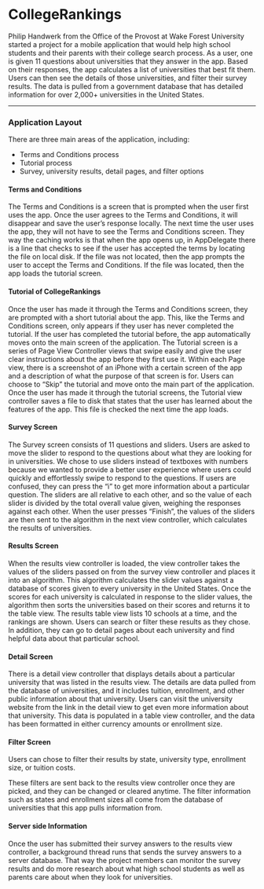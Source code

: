 # CollegeRankings
Philip Handwerk from the Office of the Provost at Wake Forest University started a project for a mobile application that would help high school students and their parents with their college search process. As a user, one is given 11 questions about universities that they answer in the app. Based on their responses, the app calculates a list of universities that best fit them. Users can then see the details of those universities, and filter their survey results. The data is pulled from a government database that has detailed information for over 2,000+ universities in the United States.

---

### Application Layout
There are three main areas of the application, including:
*	Terms and Conditions process
*	Tutorial process
*	Survey, university results, detail pages, and filter options

  #### Terms and Conditions

  The Terms and Conditions is a screen that is prompted when the user first uses the app. Once the user agrees to the Terms and Conditions, it will disappear and save the user’s response locally. The next time the user uses the app, they will not have to see the Terms and Conditions screen. They way the caching works is that when the app opens up, in AppDelegate there is a line that checks to see if the user has accepted the terms by locating the file on local disk. If the file was not located, then the app prompts the user to accept the Terms and Conditions. If the file was located, then the app loads the tutorial screen.

  #### Tutorial of CollegeRankings

  Once the user has made it through the Terms and Conditions screen, they are prompted with a short tutorial about the app. This, like the Terms and Conditions screen, only appears if they user has never completed the tutorial. If the user has completed the tutorial before, the app automatically moves onto the main screen of the application. The Tutorial screen is a series of Page View Controller views that swipe easily and give the user clear instructions about the app before they first use it. Within each Page view, there is a screenshot of an iPhone with a certain screen of the app and a description of what the purpose of that screen is for. Users can choose to “Skip” the tutorial and move onto the main part of the application. Once the user has made it through the tutorial screens, the Tutorial view controller saves a file to disk that states that the user has learned about the features of the app. This file is checked the next time the app loads.

  #### Survey Screen
  
  The Survey screen consists of 11 questions and sliders. Users are asked to move the slider to respond to the questions about what they are looking for in universities. We chose to use sliders instead of textboxes with numbers because we wanted to provide a better user experience where users could quickly and effortlessly swipe to respond to the questions. If users are confused, they can press the “i” to get more information about a particular question. The sliders are all relative to each other, and so the value of each slider is divided by the total overall value given, weighing the responses against each other. When the user presses “Finish”, the values of the sliders are then sent to the algorithm in the next view controller, which calculates the results of universities.

  #### Results Screen

  When the results view controller is loaded, the view controller takes the values of the sliders passed on from the survey view controller and places it into an algorithm. This algorithm calculates the slider values against a database of scores given to every university in the United States. Once the scores for each university is calculated in response to the slider values, the algorithm then sorts the universities based on their scores and returns it to the table view. The results table view lists 10 schools at a time, and the rankings are shown. Users can search or filter these results as they chose. In addition, they can go to detail pages about each university and find helpful data about that particular school.

  #### Detail Screen
  
  There is a detail view controller that displays details about a particular university that was listed in the results view. The details are data pulled from the database of universities, and it includes tuition, enrollment, and other public information about that university. Users can visit the university website from the link in the detail view to get even more information about that university. This data is populated in a table view controller, and the data has been formatted in either currency amounts or enrollment size.

  #### Filter Screen

  Users can chose to filter their results by state, university type, enrollment size, or tuition costs.

  These filters are sent back to the results view controller once they are picked, and they can be changed or cleared anytime. 
The filter information such as states and enrollment sizes all come from the database of universities that this app pulls information from.

  #### Server side Information

  Once the user has submitted their survey answers to the results view controller, a background thread runs that sends the survey answers to a server database. That way the project members can monitor the survey results and do more research about what high school students as well as parents care about when they look for universities. 
